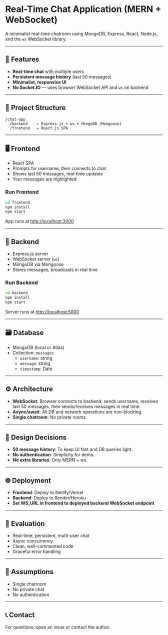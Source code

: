# Real-Time Chat Application (MERN + WebSocket)

A minimalist real-time chatroom using MongoDB, Express, React, Node.js, and the `ws` WebSocket library.

---

## 🚀 Features

- **Real-time chat** with multiple users
- **Persistent message history** (last 50 messages)
- **Minimalist, responsive UI**
- **No Socket.IO** — uses browser WebSocket API and `ws` on backend

---

## 🧱 Project Structure

```
/chat-app
  /backend    ← Express.js + ws + MongoDB (Mongoose)
  /frontend   ← React.js SPA
```

---

## 🖥️ Frontend

- React SPA
- Prompts for username, then connects to chat
- Shows last 50 messages, real-time updates
- Your messages are highlighted

### Run Frontend

```bash
cd frontend
npm install
npm start
```
App runs at [http://localhost:3000](http://localhost:3000)

---

## 🚀 Backend

- Express.js server
- WebSocket server (`ws`)
- MongoDB via Mongoose
- Stores messages, broadcasts in real time

### Run Backend

```bash
cd backend
npm install
npm start
```
Server runs at [http://localhost:5000](http://localhost:5000)

---

## 🗃️ Database

- MongoDB (local or Atlas)
- Collection: `messages`
  - `username`: string
  - `message`: string
  - `timestamp`: Date

---

## ⚙️ Architecture

- **WebSocket**: Browser connects to backend, sends username, receives last 50 messages, then sends/receives messages in real time.
- **Async/await**: All DB and network operations are non-blocking.
- **Single chatroom**: No private rooms.

---

## 📝 Design Decisions

- **50 message history**: To keep UI fast and DB queries light.
- **No authentication**: Simplicity for demo.
- **No extra libraries**: Only MERN + ws.

---

## 🌐 Deployment

- **Frontend**: Deploy to Netlify/Vercel
- **Backend**: Deploy to Render/Heroku
- **Set WS_URL in frontend to deployed backend WebSocket endpoint**

---

## 🧪 Evaluation

- Real-time, persistent, multi-user chat
- Async concurrency
- Clean, well-commented code
- Graceful error handling

---

## 🙋 Assumptions

- Single chatroom
- No private chat
- No authentication

---

## 📞 Contact

For questions, open an issue or contact the author. 